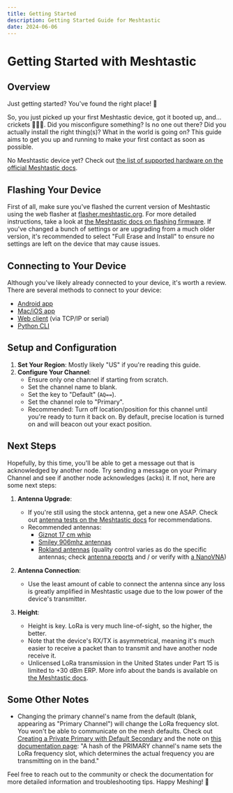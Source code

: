 ```yaml
---
title: Getting Started
description: Getting Started Guide for Meshtastic
date: 2024-06-06
---
```


# Getting Started with Meshtastic

## Overview

Just getting started? You've found the right place! 🌟

So, you just picked up your first Meshtastic device, got it booted up, and... crickets 🦗🦗🦗. Did you misconfigure something? Is no one out there? Did you actually install the right thing(s)? What in the world is going on? This guide aims to get you up and running to make your first contact as soon as possible.

<!-- more -->

No Meshtastic device yet? Check out [the list of supported hardware on the official Meshtastic docs](https://meshtastic.org/docs/hardware/devices/).

## Flashing Your Device

First of all, make sure you've flashed the current version of Meshtastic using the web flasher at [flasher.meshtastic.org](https://flasher.meshtastic.org/). For more detailed instructions, take a look at [the Meshtastic docs on flashing firmware](https://meshtastic.org/docs/getting-started/flashing-firmware/). If you've changed a bunch of settings or are upgrading from a much older version, it's recommended to select "Full Erase and Install" to ensure no settings are left on the device that may cause issues.

## Connecting to Your Device

Although you've likely already connected to your device, it's worth a review. There are several methods to connect to your device:
- [Android app](https://meshtastic.org/docs/category/android-app/)
- [Mac/iOS app](https://meshtastic.org/docs/category/apple-apps/)
- [Web client](https://meshtastic.org/docs/software/web-client/) (via TCP/IP or serial)
- [Python CLI](https://meshtastic.org/docs/software/python/cli/)

## Setup and Configuration

<future screenshots are still pending here>

1. **Set Your Region**: Mostly likely "US" if you're reading this guide.
2. **Configure Your Channel**:
   - Ensure only one channel if starting from scratch.
   - Set the channel name to blank.
   - Set the key to "Default" (`AQ==`).
   - Set the channel role to "Primary".
   - Recommended: Turn off location/position for this channel until you're ready to turn it back on. By default, precise location is turned on and will beacon out your exact position.

## Next Steps

Hopefully, by this time, you'll be able to get a message out that is acknowledged by another node. Try sending a message on your Primary Channel and see if another node acknowledges (acks) it. If not, here are some next steps:

1. **Antenna Upgrade**:
   - If you're still using the stock antenna, get a new one ASAP. Check out [antenna tests on the Meshtastic docs](https://meshtastic.org/docs/hardware/antennas/) for recommendations.
   - Recommended antennas:
     - [Giznot 17 cm whip](https://www.etsy.com/listing/1689350989/whip-antenna-17cm-for-lora-and)
     - [Smiley 906mhz antennas](https://www.smileyantenna.com/category-s/1835.htm)
     - [Rokland antennas](https://store.rokland.com/collections/802-11ah-wi-fi-halow) (quality control varies as do the specific antennas; check [antenna reports](https://meshtastic.org/docs/hardware/antennas/) and / or verify with [a NanoVNA](https://nanovna.com/))

2. **Antenna Connection**:
   - Use the least amount of cable to connect the antenna since any loss is greatly amplified in Meshtastic usage due to the low power of the device's transmitter.

3. **Height**:
   - Height is key. LoRa is very much line-of-sight, so the higher, the better.
   - Note that the device's RX/TX is asymmetrical, meaning it's much easier to receive a packet than to transmit and have another node receive it.
   - Unlicensed LoRa transmission in the United States under Part 15 is limited to +30 dBm ERP. More info about the bands is available on [the Meshtastic docs](https://meshtastic.org/docs/overview/radio-settings/#north-america-frequency-bands).

## Some Other Notes

- Changing the primary channel's name from the default (blank, appearing as "Primary Channel") will change the LoRa frequency slot. You won't be able to communicate on the mesh defaults. Check out [Creating a Private Primary with Default Secondary](https://meshtastic.org/docs/configuration/tips/#creating-a-private-primary-with-default-secondary) and the note on [this documentation page](https://meshtastic.org/docs/configuration/radio/channels/#role): "A hash of the PRIMARY channel's name sets the LoRa frequency slot, which determines the actual frequency you are transmitting on in the band."

Feel free to reach out to the community or check the documentation for more detailed information and troubleshooting tips. Happy Meshing! 🎉
